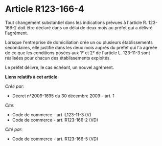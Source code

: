# Article R123-166-4

Tout changement substantiel dans les indications prévues à l'article R. 123-166-2 doit être déclaré dans un délai de deux
mois au préfet qui a délivré l'agrément. 

Lorsque l'entreprise de domiciliation crée un ou plusieurs établissements secondaires, elle justifie dans les deux mois
auprès du préfet qui l'a agréée de ce que les conditions posées aux 1° et 2° de l'article L. 123-11-3 sont réalisées pour
chacun des établissements exploités. 

Le préfet délivre, le cas échéant, un nouvel agrément.

**Liens relatifs à cet article**

_Créé par_:

  - Décret n°2009-1695 du 30 décembre 2009 - art. 1

_Cite_:

  - Code de commerce - art. L123-11-3 (V)
  - Code de commerce - art. R123-166-2 (VD)

_Cité par_:

  - Code de commerce - art. R123-166-5 (VD)
